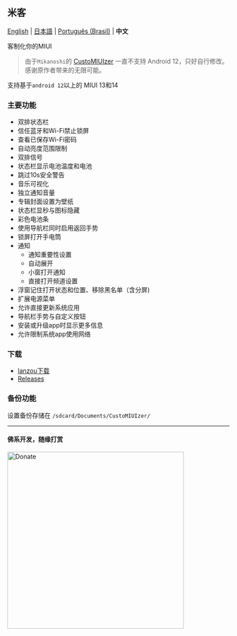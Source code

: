 ## 米客

[English](README.md) | [日本語](README_jp.md) | [Português (Brasil)](README_PT-BR.md) | **中文**

客制化你的MIUI

> 由于`Mikanoshi`的 [CustoMIUIzer](code.highspec.ru/Mikanoshi/CustoMIUIzer) 一直不支持 Android 12，只好自行修改。感谢原作者带来的无限可能。

支持基于`android 12`以上的 MIUI 13和14

### 主要功能
* 双排状态栏
* 信任蓝牙和Wi-Fi禁止锁屏
* 查看已保存Wi-Fi密码
* 自动亮度范围限制
* 双排信号
* 状态栏显示电池温度和电池
* 跳过10s安全警告
* 音乐可视化
* 独立通知音量
* 专辑封面设置为壁纸
* 状态栏显秒与图标隐藏
* 彩色电池条
* 使用导航栏同时启用返回手势
* 锁屏打开手电筒
* 通知
  * 通知重要性设置
  * 自动展开
  * 小窗打开通知
  * 直接打开频道设置
* 浮窗记住打开状态和位置、移除黑名单（含分屏)
* 扩展电源菜单
* 允许直接更新系统应用
* 导航栏手势与自定义按钮
* 安装或升级app时显示更多信息
* 允许限制系统app使用网络

### 下载
* [lanzou下载](https://rz3kv5wa4g.jiandaoyun.com/dash/650e43a383027ec3225083e9)
* [Releases](https://github.com/MonwF/customiuizer/releases)

### 备份功能
设置备份存储在 `/sdcard/Documents/CustoMIUIzer/`

------
#### 佛系开发，随缘打赏

<img src="https://user-images.githubusercontent.com/1267050/193435662-74af0ec4-80c1-4c38-99ef-ed43e1862db6.JPG" alt="Donate" width="400"/>
